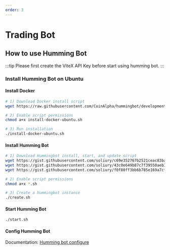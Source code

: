 ```yaml
---
order: 3
---
```


# Trading Bot

## How to use Humming Bot

:::tip
Please first create the ViteX API Key before start using humming bot.
:::

### Install Humming Bot on Ubuntu

#### Install Docker

```bash
# 1) Download Docker install script
wget https://raw.githubusercontent.com/CoinAlpha/hummingbot/development/installation/install-docker/install-docker-ubuntu.sh

# 2) Enable script permissions
chmod a+x install-docker-ubuntu.sh

# 3) Run installation
./install-docker-ubuntu.sh
```

#### Install Humming Bot

```bash
# 1) Download Hummingbot install, start, and update script
wget https://gist.githubusercontent.com/soliury/c69e352767b2521ceac83ba6775bd50f/raw/871c260483974179a97087a4146dca0c2197dc60/create.sh
wget https://gist.githubusercontent.com/soliury/43c0e649b87c7f39550aeb1f3432a835/raw/3ad918df93318d56e9f70e0647b17c87bd32fe0d/start.sh
wget https://gist.githubusercontent.com/soliury/f0f80ff3bb6b785e169a7cf7b82f4c4e/raw/2d0e1764399ebccad997d870f9c418979f329ddb/update.sh

# 2) Enable script permissions
chmod a+x *.sh

# 3) Create a hummingbot instance
./create.sh
```

#### Start Humming Bot

```bash
./start.sh
```

#### Config Humming Bot

Documentation: [Humming bot configure](https://docs.hummingbot.io/operation/client/#create-a-secure-password)


